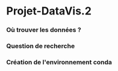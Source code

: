 # Projet-DataVis.2

### Où trouver les données ?

### Question de recherche

### Création de l'environnement conda
